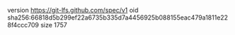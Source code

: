 version https://git-lfs.github.com/spec/v1
oid sha256:66818d5b299ef22a6735b335d7a4456925b088155eac479a1811e228f4ccc709
size 1757
